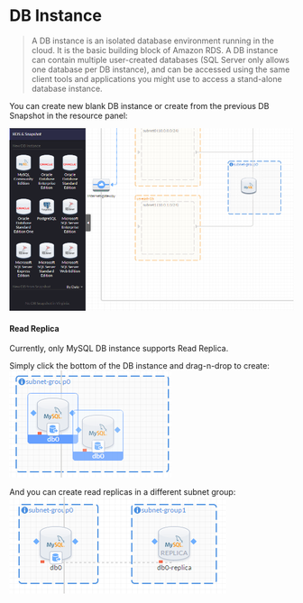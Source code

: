 # DB Instance

>A DB instance is an isolated database environment running in the cloud. It is the basic building block of Amazon RDS. A DB instance can contain multiple user-created databases (SQL Server only allows one database per DB instance), and can be accessed using the same client tools and applications you might use to access a stand-alone database instance.

You can create new blank DB instance or create from the previous DB Snapshot in the resource panel:

![](https://raw.githubusercontent.com/MadeiraCloud/docs-image/master/ide_resource_rds_instance.png)

#### Read Replica

Currently, only MySQL DB instance supports Read Replica.

Simply click the bottom of the DB instance and drag-n-drop to create:
![](https://raw.githubusercontent.com/MadeiraCloud/docs-image/master/ide_canvas_rds_replica.png)

And you can create read replicas in a different subnet group:
![](https://raw.githubusercontent.com/MadeiraCloud/docs-image/master/ide_canvas_rds_replica_cross_sg.png)
